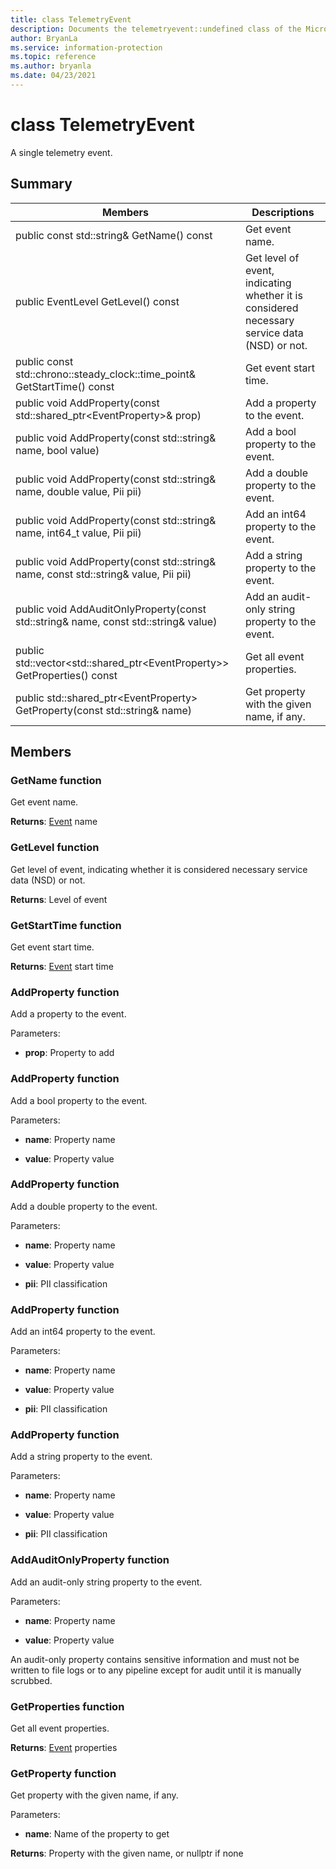 ```yaml
---
title: class TelemetryEvent 
description: Documents the telemetryevent::undefined class of the Microsoft Information Protection (MIP) SDK.
author: BryanLa
ms.service: information-protection
ms.topic: reference
ms.author: bryanla
ms.date: 04/23/2021
---
```


# class TelemetryEvent 
A single telemetry event.
  
## Summary
 Members                        | Descriptions                                
--------------------------------|---------------------------------------------
public const std::string& GetName() const  |  Get event name.
public EventLevel GetLevel() const  |  Get level of event, indicating whether it is considered necessary service data (NSD) or not.
public const std::chrono::steady_clock::time_point& GetStartTime() const  |  Get event start time.
public void AddProperty(const std::shared_ptr\<EventProperty\>& prop)  |  Add a property to the event.
public void AddProperty(const std::string& name, bool value)  |  Add a bool property to the event.
public void AddProperty(const std::string& name, double value, Pii pii)  |  Add a double property to the event.
public void AddProperty(const std::string& name, int64_t value, Pii pii)  |  Add an int64 property to the event.
public void AddProperty(const std::string& name, const std::string& value, Pii pii)  |  Add a string property to the event.
public void AddAuditOnlyProperty(const std::string& name, const std::string& value)  |  Add an audit-only string property to the event.
public std::vector\<std::shared_ptr\<EventProperty\>\> GetProperties() const  |  Get all event properties.
public std::shared_ptr\<EventProperty\> GetProperty(const std::string& name)  |  Get property with the given name, if any.
  
## Members
  
### GetName function
Get event name.

  
**Returns**: [Event](undefined) name
  
### GetLevel function
Get level of event, indicating whether it is considered necessary service data (NSD) or not.

  
**Returns**: Level of event
  
### GetStartTime function
Get event start time.

  
**Returns**: [Event](undefined) start time
  
### AddProperty function
Add a property to the event.

Parameters:  
* **prop**: Property to add


  
### AddProperty function
Add a bool property to the event.

Parameters:  
* **name**: Property name 


* **value**: Property value


  
### AddProperty function
Add a double property to the event.

Parameters:  
* **name**: Property name 


* **value**: Property value 


* **pii**: PII classification


  
### AddProperty function
Add an int64 property to the event.

Parameters:  
* **name**: Property name 


* **value**: Property value 


* **pii**: PII classification


  
### AddProperty function
Add a string property to the event.

Parameters:  
* **name**: Property name 


* **value**: Property value 


* **pii**: PII classification


  
### AddAuditOnlyProperty function
Add an audit-only string property to the event.

Parameters:  
* **name**: Property name 


* **value**: Property value


An audit-only property contains sensitive information and must not be written to file logs or to any pipeline except for audit until it is manually scrubbed.
  
### GetProperties function
Get all event properties.

  
**Returns**: [Event](undefined) properties
  
### GetProperty function
Get property with the given name, if any.

Parameters:  
* **name**: Name of the property to get



  
**Returns**: Property with the given name, or nullptr if none